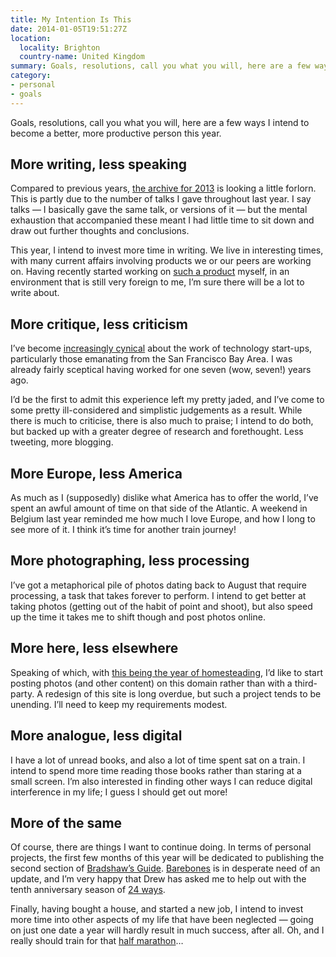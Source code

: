 ```yaml
---
title: My Intention Is This
date: 2014-01-05T19:51:27Z
location:
  locality: Brighton
  country-name: United Kingdom
summary: Goals, resolutions, call you what you will, here are a few ways I intend to become a better, more productive person this year.
category:
- personal
- goals
---
```

Goals, resolutions, call you what you will, here are a few ways I intend to become a better, more productive person this year.

## More writing, less speaking

Compared to previous years, [the archive for 2013][1] is looking a little forlorn. This is partly due to the number of talks I gave throughout last year. I say talks — I basically gave the same talk, or versions of it — but the mental exhaustion that accompanied these meant I had little time to sit down and draw out further thoughts and conclusions.

This year, I intend to invest more time in writing. We live in interesting times, with many current affairs involving products we or our peers are working on. Having recently started working on [such a product][2] myself, in an environment that is still very foreign to me, I’m sure there will be a lot to write about.

## More critique, less criticism

I’ve become [increasingly cynical][3] about the work of technology start-ups, particularly those emanating from the San Francisco Bay Area. I was already fairly sceptical having worked for one seven (wow, seven!) years ago.

I’d be the first to admit this experience left my pretty jaded, and I’ve come to some pretty ill-considered and simplistic judgements as a result. While there is much to criticise, there is also much to praise; I intend to do both, but backed up with a greater degree of research and forethought. Less tweeting, more blogging.

## More Europe, less America

As much as I (supposedly) dislike what America has to offer the world, I’ve spent an awful amount of time on that side of the Atlantic. A weekend in Belgium last year reminded me how much I love Europe, and how I long to see more of it. I think it’s time for another train journey!

## More photographing, less processing

I’ve got a metaphorical pile of photos dating back to August that require processing, a task that takes forever to perform. I intend to get better at taking photos (getting out of the habit of point and shoot), but also speed up the time it takes me to shift though and post photos online.

## More here, less elsewhere

Speaking of which, with [this being the year of homesteading][4], I’d like to start posting photos (and other content) on this domain rather than with a third-party. A redesign of this site is long overdue, but such a project tends to be unending. I’ll need to keep my requirements modest.

## More analogue, less digital

I have a lot of unread books, and also a lot of time spent sat on a train. I intend to spend more time reading those books rather than staring at a small screen. I’m also interested in finding other ways I can reduce digital interference in my life; I guess I should get out more!

## More of the same

Of course, there are things I want to continue doing. In terms of personal projects, the first few months of this year will be dedicated to publishing the second section of [Bradshaw’s Guide][5]. [Barebones][6] is in desperate need of an update, and I’m very happy that Drew has asked me to help out with the tenth anniversary season of [24 ways][7].

Finally, having bought a house, and started a new job, I intend to invest more time into other aspects of my life that have been neglected — going on just one date a year will hardly result in much success, after all. Oh, and I really should train for that [half marathon][8]…

[1]: /2013/
[2]: https://www.theguardian.com/uk
[3]: /2013/04/silicon_valley
[4]: https://frankchimero.com/blog/homesteading-2014/
[5]: https://bradshaws.guide
[6]: http://barebones.paulrobertlloyd.com
[7]: https://24ways.org
[8]: https://www.brightonhalfmarathon.com
